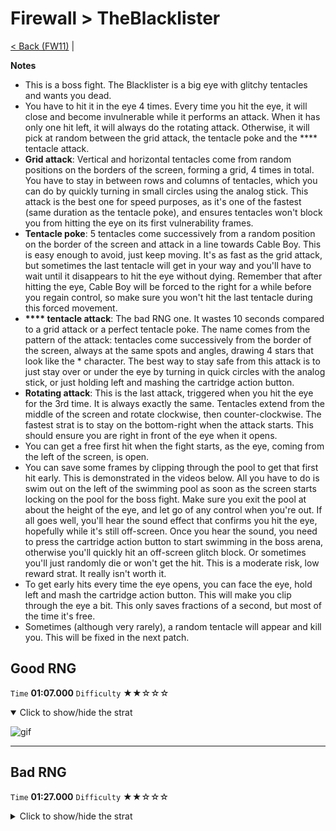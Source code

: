 # Firewall > TheBlacklister

[< Back (FW11)](https://github.com/Doublevil/scbspeedrun/blob/main/levels/FW/FW11.md) | 

**Notes**
- This is a boss fight. The Blacklister is a big eye with glitchy tentacles and wants you dead.
- You have to hit it in the eye 4 times. Every time you hit the eye, it will close and become invulnerable while it performs an attack. When it has only one hit left, it will always do the rotating attack. Otherwise, it will pick at random between the grid attack, the tentacle poke and the **** tentacle attack.
- **Grid attack**: Vertical and horizontal tentacles come from random positions on the borders of the screen, forming a grid, 4 times in total. You have to stay in between rows and columns of tentacles, which you can do by quickly turning in small circles using the analog stick. This attack is the best one for speed purposes, as it's one of the fastest (same duration as the tentacle poke), and ensures tentacles won't block you from hitting the eye on its first vulnerability frames.
- **Tentacle poke**: 5 tentacles come successively from a random position on the border of the screen and attack in a line towards Cable Boy. This is easy enough to avoid, just keep moving. It's as fast as the grid attack, but sometimes the last tentacle will get in your way and you'll have to wait until it disappears to hit the eye without dying. Remember that after hitting the eye, Cable Boy will be forced to the right for a while before you regain control, so make sure you won't hit the last tentacle during this forced movement.
- **&#42;&#42;&#42;&#42; tentacle attack**: The bad RNG one. It wastes 10 seconds compared to a grid attack or a perfect tentacle poke. The name comes from the pattern of the attack: tentacles come successively from the border of the screen, always at the same spots and angles, drawing 4 stars that look like the * character. The best way to stay safe from this attack is to just stay over or under the eye by turning in quick circles with the analog stick, or just holding left and mashing the cartridge action button.
- **Rotating attack**: This is the last attack, triggered when you hit the eye for the 3rd time. It is always exactly the same. Tentacles extend from the middle of the screen and rotate clockwise, then counter-clockwise. The fastest strat is to stay on the bottom-right when the attack starts. This should ensure you are right in front of the eye when it opens.
- You can get a free first hit when the fight starts, as the eye, coming from the left of the screen, is open.
- You can save some frames by clipping through the pool to get that first hit early. This is demonstrated in the videos below. All you have to do is swim out on the left of the swimming pool as soon as the screen starts locking on the pool for the boss fight. Make sure you exit the pool at about the height of the eye, and let go of any control when you're out. If all goes well, you'll hear the sound effect that confirms you hit the eye, hopefully while it's still off-screen. Once you hear the sound, you need to press the cartridge action button to start swimming in the boss arena, otherwise you'll quickly hit an off-screen glitch block. Or sometimes you'll just randomly die or won't get the hit. This is a moderate risk, low reward strat. It really isn't worth it.
- To get early hits every time the eye opens, you can face the eye, hold left and mash the cartridge action button. This will make you clip through the eye a bit. This only saves fractions of a second, but most of the time it's free.
- Sometimes (although very rarely), a random tentacle will appear and kill you. This will be fixed in the next patch.

## Good RNG

`Time` **01:07.000** `Difficulty` ★★☆☆☆
<details open>
  <summary>Click to show/hide the strat</summary>

  ![gif](https://github.com/Doublevil/scbspeedrun/blob/main/media/levels/FW/TheBlacklister_Lucky.webp)
</details>

---
## Bad RNG

`Time` **01:27.000** `Difficulty` ★★☆☆☆
<details>
  <summary>Click to show/hide the strat</summary>

  ![gif](https://github.com/Doublevil/scbspeedrun/blob/main/media/levels/FW/TheBlacklister_Unlucky.webp)
</details>
